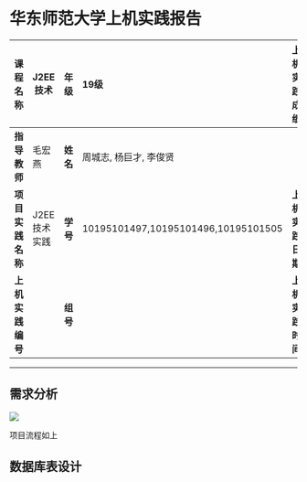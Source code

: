 # 华东师范大学上机实践报告

| 课程名称         | J2EE技术     | 年级     | 19级                                | 上机实践成绩     |         |
| ---------------- | ------------ | -------- | :---------------------------------- | ---------------- | ------- |
| **指导教师**     | 毛宏燕       | **姓名** | 周城志, 杨巨才, 李俊贤              |                  |         |
| **项目实践名称** | J2EE技术实践 | **学号** | 10195101497,10195101496,10195101505 | **上机实践日期** | 2020.11 |
| **上机实践编号** |              | **组号** |                                     | **上机实践时间** | 8       |

---

## 需求分析

![](https://gitee.com/lijunxian2636/picture-bed/raw/master/img/IP.png)

项目流程如上

## 数据库表设计

